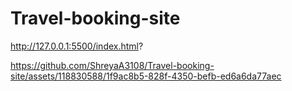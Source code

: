 # Travel-booking-site
http://127.0.0.1:5500/index.html?


https://github.com/ShreyaA3108/Travel-booking-site/assets/118830588/1f9ac8b5-828f-4350-befb-ed6a6da77aec

